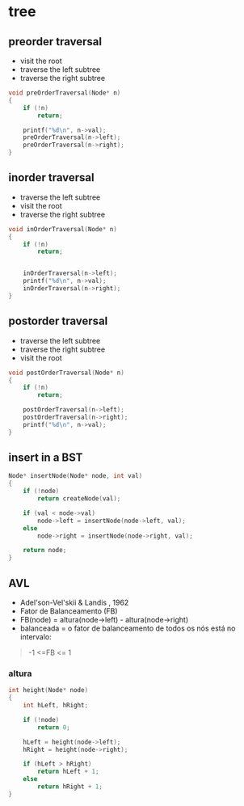 # tree

## preorder traversal
* visit the root
* traverse the left subtree
* traverse the right subtree
```c
void preOrderTraversal(Node* n)
{
    if (!n)
        return;

    printf("%d\n", n->val);
    preOrderTraversal(n->left);
    preOrderTraversal(n->right);
}
```
## inorder traversal
* traverse the left subtree
* visit the root
* traverse the right subtree
```c
void inOrderTraversal(Node* n)
{
    if (!n)
        return;


    inOrderTraversal(n->left);
    printf("%d\n", n->val);
    inOrderTraversal(n->right);
}
```

## postorder traversal
* traverse the left subtree
* traverse the right subtree
* visit the root
```c
void postOrderTraversal(Node* n)
{
    if (!n)
        return;

    postOrderTraversal(n->left);
    postOrderTraversal(n->right);
    printf("%d\n", n->val);
}
```
## insert in a BST
```c
Node* insertNode(Node* node, int val) 
{
	if (!node)
		return createNode(val);

	if (val < node->val)
		node->left = insertNode(node->left, val);
	else
		node->right = insertNode(node->right, val);

	return node;
}
```

## AVL

* Adel'son-Vel'skii & Landis , 1962
* Fator de Balanceamento (FB)
* FB(node) = altura(node->left) - altura(node->right)
* balanceada = o fator de balanceamento de todos os nós está no intervalo:
> -1 <=FB <= 1

### altura
```c 
int height(Node* node)
{
    int hLeft, hRight;

    if (!node)
        return 0;

    hLeft = height(node->left);
    hRight = height(node->right);

    if (hLeft > hRight)
        return hLeft + 1;
    else
        return hRight + 1;
}
```
